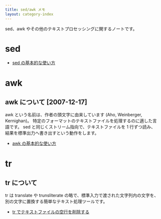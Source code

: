 ```yaml
---
title: sed/awk メモ
layout: category-index
---
```


sed、awk やその他のテキストプロセッシングに関するノートです。


sed
====
* [sed の基本的な使い方](sed-basic.html)

awk
====

awk について [2007-12-17]
----
awk という名前は、作者の頭文字に由来しています (Aho, Weinberger, Kernighan)。
特定のフォーマットのテキストファイルを処理するのに適した言語です。
sed と同じくストリーム指向で、テキストファイルを 1 行ずつ読み、結果を標準出力へ書き出すという動作をします。

* [awk の基本的な使い方](awk-basic.html)


tr
====

tr について
----
tr は translate や trunsliterate の略で、標準入力で渡された文字列内の文字を、別の文字に置換する簡単なテキスト処理ツールです。

* [tr でテキストファイルの空行を削除する](remove-empty-lines.html)

